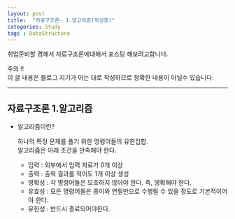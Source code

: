 ```yaml
---
layout: post
title:  "자료구조론- 1.알고리즘(작성중)"
categories: Study
tags : DataStructure
---
```


<!-- front matter
	지킬에서는 front matter 블록으로 시작되는 화일만 처리한다.
	반드시 "title", "layout"필드는 반드시 들어가야한다.
-->

취업준비할 겸해서 자료구조론에대해서 포스팅 해보려고합니다.  

주의 !!  
이 글 내용은 블로그 지기가 아는 대로 작성하므로 정확한 내용이 아닐수 있습니다.

---

## 자료구조론  1.알고리즘

- 알고리즘이란?  

	하나의 특정 문제를 풀기 위한 명령어들의 유한집합.  
	알고리즘은 아래 조건을 만족해야 한다.

	- 입력 : 외부에서 입력 자료가 0개 이상
	- 출력 : 출력 결과를 적어도 1개 이상 생성
	- 명확성 : 각 명령어들은 모호하지 않아야 한다. 즉, 명확해야 한다.
	- 유효성 : 모든 명령어들은 종이와 연필만으로 수행될 수 있을 정도로 기본적이어야 한다.
	- 유한성 : 반드시 종료되어야한다.
